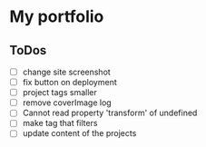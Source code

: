 # My portfolio

## ToDos

- [ ] change site screenshot
- [ ] fix button on deployment
- [ ] project tags smaller
- [ ] remove coverImage log
- [ ] Cannot read property 'transform' of undefined
- [ ] make tag that filters
- [ ] update content of the projects
